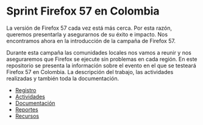 # Sprint Firefox 57 en Colombia
La versión de Firefox 57 cada vez está más cerca. Por esta razón, queremos presentarla y asegurarnos de su éxito e impacto. Nos encontramos ahora en la introducción de la campaña de Firefox 57. 

Durante esta campaña las comunidades locales nos vamos a reunir y nos aseguraremos que Firefox se ejecute sin problemas en cada región. 
En este repositorio se presenta la información sobre el evento en el que se testeará Firefox 57 en Colombia. La descripción del trabajo, las actividades realizadas y también toda la documentación. 
* [Registro](Registro.md)
* [Actividades](Actividades.md)
* [Documentación](Documentación.md)
* [Reportes](Reportes.md)
* [Recursos](Recursos.md)
